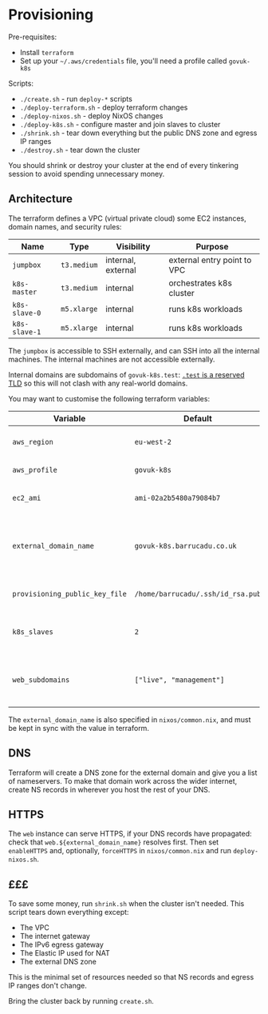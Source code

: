 Provisioning
============

Pre-requisites:

- Install `terraform`
- Set up your `~/.aws/credentials` file, you'll need a profile called `govuk-k8s`

Scripts:

- `./create.sh` - run `deploy-*` scripts
- `./deploy-terraform.sh` - deploy terraform changes
- `./deploy-nixos.sh` - deploy NixOS changes
- `./deploy-k8s.sh` - configure master and join slaves to cluster
- `./shrink.sh` - tear down everything but the public DNS zone and egress IP ranges
- `./destroy.sh` - tear down the cluster

You should shrink or destroy your cluster at the end of every
tinkering session to avoid spending unnecessary money.


Architecture
------------

The terraform defines a VPC (virtual private cloud) some EC2
instances, domain names, and security rules:

| Name          | Type        | Visibility         | Purpose                        |
| ------------- | ----------- | ------------------ | ------------------------------ |
| `jumpbox`     | `t3.medium` | internal, external | external entry point to VPC    |
| `k8s-master`  | `t3.medium` | internal           | orchestrates k8s cluster       |
| `k8s-slave-0` | `m5.xlarge` | internal           | runs k8s workloads             |
| `k8s-slave-1` | `m5.xlarge` | internal           | runs k8s workloads             |

The `jumpbox` is accessible to SSH externally, and can SSH into all
the internal machines.  The internal machines are not accessible
externally.

Internal domains are subdomains of `govuk-k8s.test`: [`.test` is a
reserved TLD][] so this will not clash with any real-world domains.

[`.test` is a reserved TLD]: https://tools.ietf.org/html/rfc2606

You may want to customise the following terraform variables:

| Variable                       | Default                           | Meaning                                              |
| ------------------------------ | --------------------------------- | ---------------------------------------------------- |
| `aws_region`                   | `eu-west-2`                       | where the infrastructure is created                  |
| `aws_profile`                  | `govuk-k8s`                       | credentials profile to use                           |
| `ec2_ami`                      | `ami-02a2b5480a79084b7`           | AMI to use (region-specific)                         |
| `external_domain_name`         | `govuk-k8s.barrucadu.co.uk`       | publicly-visible domains will be a subdomain of this |
| `provisioning_public_key_file` | `/home/barrucadu/.ssh/id_rsa.pub` | SSH public key to use for provisioning               |
| `k8s_slaves`                   | `2`                               | number of k8s-slave instances to create              |
| `web_subdomains`               | `["live", "management"]`          | add DNS records for *.subdomain and * to the web box |

The `external_domain_name` is also specified in `nixos/common.nix`,
and must be kept in sync with the value in terraform.


DNS
---

Terraform will create a DNS zone for the external domain and give you
a list of nameservers.  To make that domain work across the wider
internet, create NS records in wherever you host the rest of your DNS.


HTTPS
-----

The `web` instance can serve HTTPS, if your DNS records have
propagated: check that `web.${external_domain_name}` resolves first.
Then set `enableHTTPS` and, optionally, `forceHTTPS` in
`nixos/common.nix` and run `deploy-nixos.sh`.


£££
---

To save some money, run `shrink.sh` when the cluster isn't needed.
This script tears down everything except:

- The VPC
- The internet gateway
- The IPv6 egress gateway
- The Elastic IP used for NAT
- The external DNS zone

This is the minimal set of resources needed so that NS records and
egress IP ranges don't change.

Bring the cluster back by running `create.sh`.
